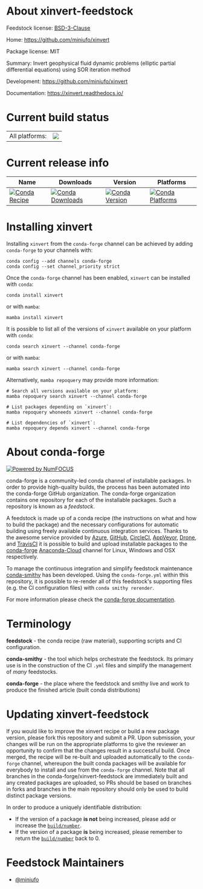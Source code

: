 About xinvert-feedstock
=======================

Feedstock license: [BSD-3-Clause](https://github.com/conda-forge/xinvert-feedstock/blob/main/LICENSE.txt)

Home: https://github.com/miniufo/xinvert

Package license: MIT

Summary: Invert geophysical fluid dynamic problems (elliptic partial differential equations) using SOR iteration method

Development: https://github.com/miniufo/xinvert

Documentation: https://xinvert.readthedocs.io/

Current build status
====================


<table><tr><td>All platforms:</td>
    <td>
      <a href="https://dev.azure.com/conda-forge/feedstock-builds/_build/latest?definitionId=20112&branchName=main">
        <img src="https://dev.azure.com/conda-forge/feedstock-builds/_apis/build/status/xinvert-feedstock?branchName=main">
      </a>
    </td>
  </tr>
</table>

Current release info
====================

| Name | Downloads | Version | Platforms |
| --- | --- | --- | --- |
| [![Conda Recipe](https://img.shields.io/badge/recipe-xinvert-green.svg)](https://anaconda.org/conda-forge/xinvert) | [![Conda Downloads](https://img.shields.io/conda/dn/conda-forge/xinvert.svg)](https://anaconda.org/conda-forge/xinvert) | [![Conda Version](https://img.shields.io/conda/vn/conda-forge/xinvert.svg)](https://anaconda.org/conda-forge/xinvert) | [![Conda Platforms](https://img.shields.io/conda/pn/conda-forge/xinvert.svg)](https://anaconda.org/conda-forge/xinvert) |

Installing xinvert
==================

Installing `xinvert` from the `conda-forge` channel can be achieved by adding `conda-forge` to your channels with:

```
conda config --add channels conda-forge
conda config --set channel_priority strict
```

Once the `conda-forge` channel has been enabled, `xinvert` can be installed with `conda`:

```
conda install xinvert
```

or with `mamba`:

```
mamba install xinvert
```

It is possible to list all of the versions of `xinvert` available on your platform with `conda`:

```
conda search xinvert --channel conda-forge
```

or with `mamba`:

```
mamba search xinvert --channel conda-forge
```

Alternatively, `mamba repoquery` may provide more information:

```
# Search all versions available on your platform:
mamba repoquery search xinvert --channel conda-forge

# List packages depending on `xinvert`:
mamba repoquery whoneeds xinvert --channel conda-forge

# List dependencies of `xinvert`:
mamba repoquery depends xinvert --channel conda-forge
```


About conda-forge
=================

[![Powered by
NumFOCUS](https://img.shields.io/badge/powered%20by-NumFOCUS-orange.svg?style=flat&colorA=E1523D&colorB=007D8A)](https://numfocus.org)

conda-forge is a community-led conda channel of installable packages.
In order to provide high-quality builds, the process has been automated into the
conda-forge GitHub organization. The conda-forge organization contains one repository
for each of the installable packages. Such a repository is known as a *feedstock*.

A feedstock is made up of a conda recipe (the instructions on what and how to build
the package) and the necessary configurations for automatic building using freely
available continuous integration services. Thanks to the awesome service provided by
[Azure](https://azure.microsoft.com/en-us/services/devops/), [GitHub](https://github.com/),
[CircleCI](https://circleci.com/), [AppVeyor](https://www.appveyor.com/),
[Drone](https://cloud.drone.io/welcome), and [TravisCI](https://travis-ci.com/)
it is possible to build and upload installable packages to the
[conda-forge](https://anaconda.org/conda-forge) [Anaconda-Cloud](https://anaconda.org/)
channel for Linux, Windows and OSX respectively.

To manage the continuous integration and simplify feedstock maintenance
[conda-smithy](https://github.com/conda-forge/conda-smithy) has been developed.
Using the ``conda-forge.yml`` within this repository, it is possible to re-render all of
this feedstock's supporting files (e.g. the CI configuration files) with ``conda smithy rerender``.

For more information please check the [conda-forge documentation](https://conda-forge.org/docs/).

Terminology
===========

**feedstock** - the conda recipe (raw material), supporting scripts and CI configuration.

**conda-smithy** - the tool which helps orchestrate the feedstock.
                   Its primary use is in the construction of the CI ``.yml`` files
                   and simplify the management of *many* feedstocks.

**conda-forge** - the place where the feedstock and smithy live and work to
                  produce the finished article (built conda distributions)


Updating xinvert-feedstock
==========================

If you would like to improve the xinvert recipe or build a new
package version, please fork this repository and submit a PR. Upon submission,
your changes will be run on the appropriate platforms to give the reviewer an
opportunity to confirm that the changes result in a successful build. Once
merged, the recipe will be re-built and uploaded automatically to the
`conda-forge` channel, whereupon the built conda packages will be available for
everybody to install and use from the `conda-forge` channel.
Note that all branches in the conda-forge/xinvert-feedstock are
immediately built and any created packages are uploaded, so PRs should be based
on branches in forks and branches in the main repository should only be used to
build distinct package versions.

In order to produce a uniquely identifiable distribution:
 * If the version of a package **is not** being increased, please add or increase
   the [``build/number``](https://docs.conda.io/projects/conda-build/en/latest/resources/define-metadata.html#build-number-and-string).
 * If the version of a package **is** being increased, please remember to return
   the [``build/number``](https://docs.conda.io/projects/conda-build/en/latest/resources/define-metadata.html#build-number-and-string)
   back to 0.

Feedstock Maintainers
=====================

* [@miniufo](https://github.com/miniufo/)


